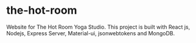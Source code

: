 # the-hot-room
Website for The Hot Room Yoga Studio.  This project is built with React js, Nodejs, Express Server, Material-ui, jsonwebtokens and MongoDB.
